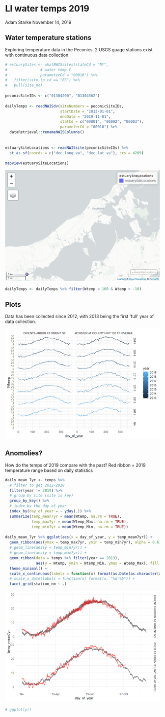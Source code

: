 LI water temps 2019
================
Adam Starke
November 14, 2019

Water temperature stations
--------------------------

Exploring temperature data in the Peconics. 2 USGS guage stations exist with continuous data collection.

``` r
# estuarySites <- whatNWISsites(stateCd = "NY", 
#               # water temp C
#               parameterCd = "00010") %>% 
#   filter(site_tp_cd == "ES") %>% 
#   pull(site_no)

peconicSiteIDs <- c("01304200", "01304562")

dailyTemps <- readNWISdv(siteNumbers = peconicSiteIDs, 
                         startDate = "2013-01-01",
                         endDate = "2019-11-01",
                         statCd = c("00001", "00002", "00003"),
                         parameterCd = "00010") %>% 
  dataRetrieval::renameNWISColumns() 


estuarySiteLocations <- readNWISsite(peconicSiteIDs) %>% 
  st_as_sf(coords = c("dec_long_va", "dec_lat_va"), crs = 4269)

mapview(estuarySiteLocations)
```

![](LI_water_temps_2019_files/figure-markdown_github/sites-1.png)

``` r
dailyTemps <- dailyTemps %>% filter(Wtemp < 100 & Wtemp > -10) 
```

Plots
-----

Data has been collected since 2012, with 2013 being the first 'full' year of data collection.

![](LI_water_temps_2019_files/figure-markdown_github/temps-1.png)

Anomolies?
----------

How do the temps of 2019 compare with the past? Red ribbon = 2019 temperature range based on daily statistics

``` r
daily_mean_7yr <- temps %>% 
  # filter to get 2012-2018
  filter(year != 2019) %>% 
  # group by site (site is key)
  group_by_key() %>%
  # index by the day of year
  index_by(day_of_year = ~ yday(.)) %>% 
  summarize(temp_mean7yr = mean(Wtemp, na.rm = TRUE),
            temp_max7yr = mean(Wtemp_Max, na.rm = TRUE),
            temp_min7yr = mean(Wtemp_Min, na.rm = TRUE))

daily_mean_7yr %>% ggplot(aes(x = day_of_year, y = temp_mean7yr)) + 
  geom_ribbon(aes(ymax = temp_max7yr, ymin = temp_min7yr), alpha = 0.6) +
  # geom_line(aes(y = temp_min7yr)) +
  # geom_line(aes(y = temp_max7yr)) + 
  geom_ribbon(data = temps %>% filter(year == 2019), 
              aes(y = Wtemp, ymin = Wtemp_Min, ymax = Wtemp_Max), fill = 'red', alpha = 0.6) + 
  theme_minimal() + 
  scale_x_continuous(labels = function(x) format(as.Date(as.character(x), "%j"), "%d-%b")) +
  # scale_x_date(labels = function(x) format(x, "%d-%b")) +
  facet_grid(station_nm ~ .) 
```

![](LI_water_temps_2019_files/figure-markdown_github/anomolies-1.png)

``` r
# ggplotly()
```
